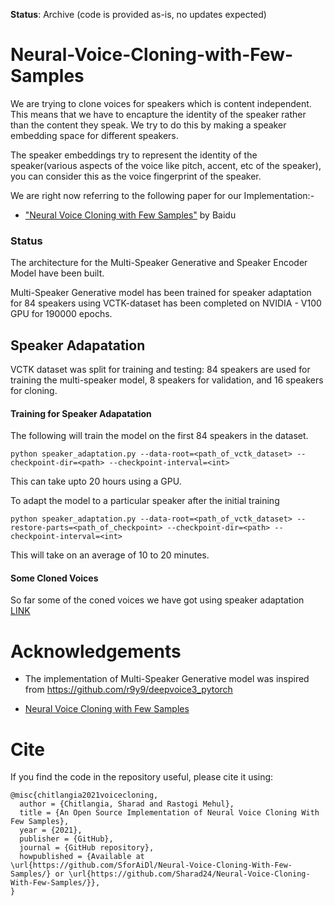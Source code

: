 **Status**: Archive (code is provided as-is, no updates expected)

# Neural-Voice-Cloning-with-Few-Samples


We are trying to clone voices for speakers which is content independent. This means that we have to encapture the identity of the speaker rather than the content they speak. We try to do this by making a speaker embedding space for different speakers.

The speaker embeddings try to represent the identity of the speaker(various aspects of the voice like pitch, accent, etc of the speaker), you can consider this as the voice fingerprint of the speaker.


We are right now referring to the following paper for our Implementation:-

- ["Neural Voice Cloning with Few Samples"](https://arxiv.org/pdf/1802.06006) by Baidu


### Status

The architecture for the Multi-Speaker Generative and Speaker Encoder Model have been built.

Multi-Speaker Generative model has been trained for speaker adaptation for 84 speakers using VCTK-dataset has been completed on NVIDIA - V100 GPU for 190000 epochs.


## Speaker Adapatation

VCTK dataset was split for training and testing: 84 speakers are used for training
the multi-speaker model, 8 speakers for validation, and 16 speakers for cloning.

#### Training for Speaker Adapatation

The following will train the model on the first 84 speakers in the dataset.

```
python speaker_adaptation.py --data-root=<path_of_vctk_dataset> --checkpoint-dir=<path> --checkpoint-interval=<int>
```

This can take upto 20 hours using a GPU.

To adapt the model to a particular speaker after the initial training

```
python speaker_adaptation.py --data-root=<path_of_vctk_dataset> --restore-parts=<path_of_checkpoint> --checkpoint-dir=<path> --checkpoint-interval=<int>

```

This will take on an average of 10 to 20 minutes.


#### Some Cloned Voices


So far some of the coned voices we have got using speaker adaptation [LINK](https://sforaidl.github.io/Neural-Voice-Cloning-With-Few-Samples/)









# Acknowledgements

- The implementation of Multi-Speaker Generative model was inspired from https://github.com/r9y9/deepvoice3_pytorch

- [Neural Voice Cloning with Few Samples](https://arxiv.org/pdf/1802.06006)


# Cite

If you find the code in the repository useful, please cite it using:

```
@misc{chitlangia2021voicecloning,
  author = {Chitlangia, Sharad and Rastogi Mehul},
  title = {An Open Source Implementation of Neural Voice Cloning With Few Samples},
  year = {2021},
  publisher = {GitHub},
  journal = {GitHub repository},
  howpublished = {Available at \url{https://github.com/SforAiDl/Neural-Voice-Cloning-With-Few-Samples/} or \url{https://github.com/Sharad24/Neural-Voice-Cloning-With-Few-Samples/}},
}
```
